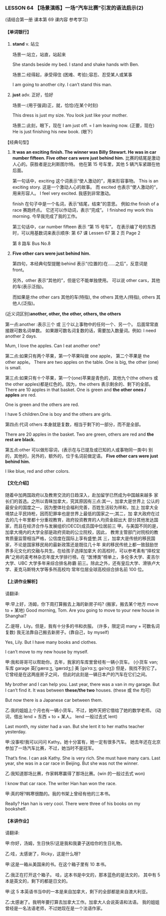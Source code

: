### LESSON 64 【场景演练】一场“汽车比赛”引发的语法启示(2)

(请结合第一册 课本第 69 课内容 参考学习)

#### 【单词银行】

1. **stand** v. 站立

   场景一:站立，站直，站起来

   She stands beside my bed.
   I stand and shake hands with Ben.

   场景二:经得起，承受得住 (困难、考验);容忍、忍受某人或某事 

   I am going to another city. I can’t stand this man.

2. **just** adv. 正好，恰好

   场景一:(用于强调)正，就，恰恰(在某个时刻)

   This dress is just my size.
   You look just like your mother.

   场景二:此刻，眼下，现在
   I am just off. = I am leaving now. (正要，现在) He is just finishing his new book. (眼下)

【经典句型】

1. **It was an exciting finish. The winner was Billy Stewart.
   He was in car number fifteen. Five other cars were just behind him.** 比赛的结尾是激动人心的。获胜者是比利斯图尔特。
   他在第 15 号车里，其他 5 辆汽车紧跟在他后面。

   第一句话中，exciting 这个词表示“使人激动的”，用来形容事物。 This is an exciting story. 这是一个激动人心的故事。
   而 excited 也表示“使人激动的“，用来形容人。
   I feel very excited. 我感到非常激动。

   finish 在句子中是一个名词，表示“结尾，结束”的意思。 例如:the finish of a race 赛跑终点。 它还可以作动词，表示“完成”。
   I finished my work this morning. 今早我完成了我的工作。

   第三句话中，car number fifteen 表示 “第 15 号车”。 在表示编了号的东西时，可以用基数词来表示顺序: 第 67 课 Lessen 67
   第 2 页 Page 2

   第 8 路车 Bus No.8

2. **Five other cars were just behind him.**

   第四句，本经典句型提醒:behind 表示“(位置的)在......之后”，反意词是 front。

   另外，other 表示“其他的”，但是它不能单独使用。 可以说 other cars，其他的车(表示泛指)。

   而如果是:the other cars 其他的车(特指),
   the others 其他人(特指), others 其他人(泛指)。

(近义词区别)**another, other, the other, others, the others**

第一点:another :表示三个 或 三个以上事物中的任何一个、另一个。 后面常常直接跟可数名词单数。 如果跟可数名词复数的话，需要加入数量词。例如:
I need another 2 days.

Mum, I love the apples. Can I eat another one?

第二点:如果只有两个苹果，第一个苹果叫做 one apple， 第二个苹果是 the other apple。
There are two apples on the table.
One is big, the other (one) is small.

第三点:如果只有十个苹果，第一个(one)苹果是青色的，其他九个(the others 或 the other apples)都是红色的。因为，the others 表示剩余的、剩下的全部。 There are 10 apples in that basket.
One is green and **the other ones / apples** are red.

One is green and the others are red.

I have 5 children.One is boy and the others are girls.

第四点:代词 others 本身就是复数，相当于剩下的一部分，而不是全部。 

There are 20 apples in the basket.
Two are green, others are red and **the rest are black.**

第五点:other 可以做形容词，(表示在与已提及或已知的人或事物同一类中) 别的，其他的，另外的，额外的，位于名词前做定语。
**Five other cars were just behind him.**

I like blue, red and other colors.

#### 【文化介绍】

随着中加两国政府以及教育交流的日趋深入，赴加留学已然成为中国越来越多 家长们的首选。之所以青睐加拿大，究其原因有三点:其一，加拿大是世界上 公认的最安全的国度之一，因为整体社会福利完善，百姓生活较为祥和，加上 加拿大全境禁止平民持枪，因而犯罪率也是世界上最低的国家之一;其二，加 拿大政府在过去的几十年里都十分重视教育，政府投资教育的人均资金超出大 部分其他发达国家，而且在经济合作与发展组织(OECD)成员国中位居前三 甲。与美国不同的是，加拿大境内的大学全部是政府资助的公立院校，因此， 教育主管部门对院校的教育质量监管相当严格，公信度在国际上享有盛誉;其 三，加拿大是传统的移民国家，不论是国家移民局的最新政策还是既往几十年 来的移民传统上都一致鼓励世界多元文化的交融与共生。在给孩子选择加拿大 的高校时，可以参考素有“择校宝典”之称的麦考林杂志年度大学排行榜。在 “医博类”榜单上，多伦多大学、麦吉尔大学、UBC 大学多年来综合排名称霸 前三。除此之外，还有皇后大学、滑铁卢大学、麦克马斯特大学等多所高校均 常年位居全球高校综合排名前 100 位。

#### 【上讲作业解析】

 请翻译:

甲:早上好，汤姆，你下周打算搬去上海的新房子吗? (搬家，搬去某个地方 move to + 某地)
Good morning, Tom.
Are you going to move to your new house in Shanghai?

乙:是呀，Lily。但是，我有十分多的书和衣服。 (许多，限定词 many + 可数名词复数) 我无法靠自己搬去新房子。(靠自己，by myself) 

Yes, Lily. But I have many books and clothes.

I can’t move to my new house by myself.

甲:我和哥哥可以帮助你。去年，我家的车库里曾经有一辆小货车。 (小货车 van;车库 garage 英[ˈgærɑ:ʒ, ˈgærɪdʒ;] 美 [gəˈrɑ:ʒ; ɡəˈrɑʒ]) 但是，我找不到它了。它曾经是在这两座房子之间， 但此时此刻是一辆日本产的汽车在它们之间。

My brother and I can help you.
Last year, there was a van in my garage. But I can’t find it.
It was between **these/the two** houses. (these 或 the 均可)

But now there is a Japanese car between them.

乙:我的姐姐上个月也有一辆小货车。不过，她昨天把它借给了她的数学老师。 (动词，借出 lend + 东西 + to + 某人。 lend 一般过去式 lent)

Last month, my sister had a van. But she lent it to her maths teacher yesterday.

甲:没事啦!我可以问问 Kathy。她十分富有，她一定有很多汽车。 她去年还在北京参加了一场汽车比赛，不过，她当时不是冠军。 

That’s fine. I can ask Kathy. She is very rich.
She must have many cars. Last year, she was in a car race in Beijing. But she was not the winner.

乙:我知道那场比赛，作家韩寒赢得了那场比赛。(win 的一般过去式 won) 

I know that car race. The writer Han han won the race.

甲:真的呀?韩寒很酷的。我的书架上曾经有他的三本书。

Really? Han han is very cool. There were three of his books on my bookshelf.

#### 【本讲作业】

请翻译: 

甲:你好，汤姆，生日快乐!这是我和我妻子送给你的生日礼物。

乙:哇，太感谢了，Ricky，这是什么呀?

甲:这是一箱从美国来的书。在这个箱子里有 10 本书。

乙:我正在打开这个箱子。 哇，这本书是中文的，那本蓝色的是法文的， 其中有 5 本是英文的，剩下的都是日文的。

甲:这 5 本英语书当中的一本是来自加拿大，剩下的全部都是来自澳大利亚。

乙:太感谢了。我明年要打算去加拿大工作。加拿大人会说英语和法语。 我的姐姐曾经是一名法语老师，不过她现在是一个法语作家。

